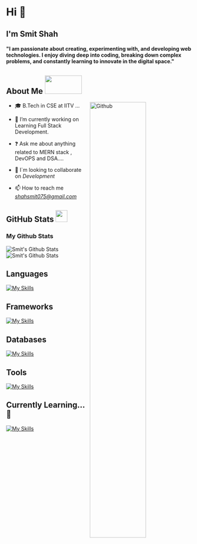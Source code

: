 <h1>Hi 👋</h1>
<h2>I'm Smit Shah</h2>
<h4 >
  "I am passionate about creating, experimenting with, and developing web technologies. I enjoy diving deep into coding, breaking down complex problems, and constantly learning to innovate in the digital space."
</h4>

<h2> About Me <img src = "https://c.tenor.com/GfSX-u7VGM4AAAAC/coding.gif" width = 100px height='50px'></h2>

<img width="55%" align="right" alt="Github" src="https://raw.githubusercontent.com/onimur/.github/master/.resources/git-header.svg" />



- 🎓 B.Tech in CSE at IITV ...

- 🔭 I’m currently working on Learning Full Stack Development.
- ❓ Ask me about anything related to MERN stack , DevOPS and DSA....  


- 👯 I`m looking to collaborate on *Development*

  
- 📫 How to reach me *shahsmit075@gmail.com*


<h2>GitHub Stats <img src='https://media1.giphy.com/media/du3J3cXyzhj75IOgvA/giphy.gif?cid=ecf05e47x2g034i9pzwtzzsd3xgg2w9nr94t4tflbbgo3008&rid=giphy.gif' width='32px' height='32px'> </h2>
<h3> 
My Github Stats
</h3>

![Smit's Github Stats](https://github-readme-stats.vercel.app/api/top-langs?username=el-47&show_icons=true&theme=dark&locale=en&layout=compact)
![Smit's Github Stats](https://github-readme-stats.vercel.app/api?username=Shahsmit075&show_icons=true&hide_title=true&count_private=true&theme=dark)




<h2>Languages</h2>

[![My Skills](https://skillicons.dev/icons?i=ts,js,cpp,java)](https://skillicons.dev)

<h2>Frameworks</h2>
  
[![My Skills](https://skillicons.dev/icons?i=nextjs,express,nodejs,react,vite)](https://skillicons.dev)

<h2>Databases</h2>
  
[![My Skills](https://skillicons.dev/icons?i=mongo,mysql,postgres,prisma)](https://skillicons.dev)

<h2>Tools</h2>
 
[![My Skills](https://skillicons.dev/icons?i=git,docker,cloudflare,gcp,aws,postman)](https://skillicons.dev)


<h2>Currently Learning...🚀</h2>
  
[![My Skills](https://skillicons.dev/icons?i=nestjs,kafka,nginx,redis)](https://skillicons.dev)
